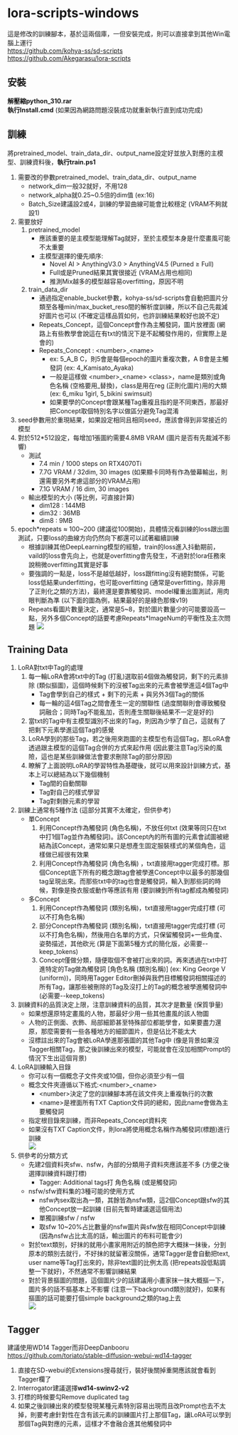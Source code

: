 # lora-scripts-windows
這是修改的訓練腳本，基於這兩個庫，一但安裝完成，則可以直接拿到其他Win電腦上運行<br>
https://github.com/kohya-ss/sd-scripts<br>
https://github.com/Akegarasu/lora-scripts

## 安裝
**解壓縮python_310.rar**<br>
**執行Install.cmd** (如果因為網路問題沒裝成功就重新執行直到成功完成)

## 訓練
將pretrained_model、train_data_dir、output_name設定好並放入對應的主模型、訓練資料後，**執行train.ps1**

1. 需要改的參數pretrained_model、train_data_dir、output_name
   - network_dim一般32就好，不用128
   - network_alpha就0.25~0.5倍的dim值 (ex:16)
   - Batch_Size建議設2或4，訓練的學習曲線可能會比較穩定 (VRAM不夠就設1)
2. 需要放好
   1. pretrained_model
      - 應該重要的是主模型能理解Tag就好，至於主模型本身是什麼畫風可能不太重要
      - 主模型選擇的優先順序:
         - Novel AI > AnythingV3.0 > AnythingV4.5 (Purned ≥ Full)
         - Full或是Pruned結果其實很接近 (VRAM占用也相同)
         - 推測Mix越多的模型越容易overfitting，原因不明
   2. train_data_dir
      - 通過指定enable_bucket參數，kohya-ss/sd-scripts會自動把圖片分類至各種min/max_bucket_reso間的解析度訓練，所以不自己先裁減好圖片也可以 (不確定這樣品質如何，也許訓練結果較好也說不定)
      - Repeats_Concept，這個Concept會作為主觸發詞，圖片放裡面 (網路上有些教學會說這在有txt的情況下是不起觸發作用的，但實際上是會的)
      - Repeats_Concept : \<number>\_\<name>
        - ex: 5\_A\_B C，則5會是每個epoch的圖片重複次數，A B會是主觸發詞 (ex: 4_Kamisato_Ayaka)
        - 一般是這樣做 \<number>\_\<name> \<class>，name是類別或角色名稱 (空格要用_替換)，class是用在reg (正則化圖片)用的大類 (ex: 6_miku 1girl, 5_bikini swimsuit)
        - 如果要學的Concept會跟某種Tag重複且指的是不同東西，那最好把Concept取個特別名字以做區分避免Tag混淆
3. seed參數用於重現結果，如果設定相同且相同seed，應該會得到非常接近的模型
4. 對於512*512設定，每增加1張圖約需要4.8MB VRAM (圖片是否有先裁減不影響)
   - 測試
      - 7.4 min / 1000 steps on RTX4070Ti
      - 7.7G VRAM / 32dim, 30 images (如果顯卡同時有作為螢幕輸出，則還需要另外考慮這部分的VRAM占用)
      - 7.1G VRAM / 16 dim, 30 images
   - 輸出模型的大小 (等比例，可直接計算)
      - dim128 : 144MB
      - dim32 : 36MB
      - dim8 : 9MB
5. epoch*repeats ≈ 100~200 (建議從100開始)，具體情況看訓練的loss跟出圖測試，只要loss的曲線方向仍然向下都還可以試著繼續訓練
   - 根據訓練其他DeepLearning模型的經驗，train的loss進入抖動期前，vaild的loss會先向上，也就是overfitting會先發生，不過對於lora任務來說稍微overfitting其實是好事
   - 要強調的一點是，loss不是越低越好，loss跟fitting沒有絕對關係，可能loss低結果underfitting，也可能overfitting (通常是overfitting，除非用了正則化之類的方法)，最終還是要靠觸發詞、model權重出圖測試，用肉眼判斷為準 (以下面的圖為例，結果最好的是綠色那條v19)
   - Repeats看圖片數量決定，通常是5~8，對於圖片數量少的可能要設高一點，另外多個Concept的話要考慮Repeats*ImageNum的平衡性及主次問題
   ![](https://user-images.githubusercontent.com/33422418/224232520-89815474-0bfb-4b84-8f10-8bdae35692b4.png)

## Training Data
1. LoRA對txt中Tag的處理
   1. 每一輪LoRA會將txt中的Tag (打亂)選取前4個做為觸發詞，剩下的元素排除 (類似摳圖)，這個時候剩下的沒被Tag出來的元素會被學進這4個Tag中
      - Tag會學到自己的樣式 + 剩下的元素 + 與另外3個Tag的關係
      - 每一輪的這4個Tag之間會產生一定的關聯性 (過度關聯則會導致觸發詞融合；同時Tag不能亂加，否則產生關聯後結果不一定是好的)
   2. 當txt的Tag中有主模型識別不出來的Tag，則因為少學了自己，這就有了把剩下元素學進這個Tag的感覺
   3. LoRA學到的那些Tag，若之後用來跑圖的主模型也有這個Tag，那LoRA會透過跟主模型的這個Tag合併的方式來起作用 (因此要注意Tag污染的風險，這也是某些訓練做法會要求刪除Tag的部分原因)
   4. 瞭解了上面說明LoRA的學習特性為基礎後，就可以用來設計訓練方式，基本上可以總結為以下幾個機制
      - Tag間的自動關聯
      - Tag對自己的樣式學習
      - Tag對剩餘元素的學習
2. 訓練上通常有5種作法 (這部分其實不太確定，但供參考)
   - 單Concept
      1. 利用Concept作為觸發詞 (角色名稱)，不放任何txt (效果等同只在txt中打1個Tag並作為觸發詞)。該Concept內的所有圖的元素會試圖被總結為該Concept，通常如果只是想產生固定服裝樣式的某個角色，這樣做已經很有效果
      2. 利用Concept作為觸發詞 (角色名稱) ，txt直接用tagger完成打標。那個Concept底下所有的概念跟tag會被學進Concept中以最多的那幾個tag呈現出來。而那些txt中的tag也會是觸發詞，輸入到那些詞的時候，對像是換衣服或動作等應該有用 (要訓練到所有tag都成為觸發詞)
   - 多Concept
      1. 利用Concept作為觸發詞 (類別名稱)，txt直接用tagger完成打標 (可以不打角色名稱)
      2. 部分Concept作為觸發詞 (類別名稱)，txt直接用tagger完成打標 (可以不打角色名稱)，然後用白名單的方式，只保留觸發詞+一些角度、姿勢描述，其他砍光 (算是下面第5種方式的簡化版，必需要--keep_tokens)
      3. Concept僅做分類，隨便取個不會被打出來的詞。再來透過在txt中打進特定的Tag做為觸發詞 [角色名稱 (類別名稱)] (ex: King George V (uniform))，同時用Tagger Editor刪掉與我們目標觸發詞相關描述的所有Tag，讓那些被刪除的Tag及沒打上的Tag的概念被學進觸發詞中 (必需要--keep_tokens)
3. 訓練資料的品質決定上限，注意訓練資料的品質，其次才是數量 (保質爭量)
   - 如果想還原特定畫風的人物，那最好少用一些其他畫風的該人物圖
   - 人物的正側面、衣飾、局部細節甚至特殊部位都能學會，如果要盡力還原，那麼需要有一些各種地方的細節圖片，但是佔比不能太大
   - 沒標註出來的Tag會被LoRA學進那張圖的其他Tag中 (像是背景如果沒Tagger相關Tag，那之後訓練出來的模型，可能就會在沒加相關Prompt的情況下生出這個背景)
4. LoRA訓練輸入目錄
   - 你可以有一個概念子文件夾或10個，但你必須至少有一個
   - 概念文件夾遵循以下格式:\<number>\_\<name>
      - \<number>決定了您的訓練腳本將在該文件夾上重複執行的次數
      - \<name>是裡面所有TXT Caption文件詞的總和，因此name會做為主要觸發詞
   - 指定根目錄來訓練，而非Repeats_Concept資料夾
   - 如果沒有TXT Caption文件，則lora將使用概念名稱作為觸發詞(標題)進行訓練<br>
![](https://user-images.githubusercontent.com/33422418/222901478-6b97e7d5-6192-4bea-b6c4-8d6f38d86967.png)
5. 供參考的分類方式
   - 先建2個資料夾sfw、nsfw，內部的分類用子資料夾應該差不多 (方便之後選擇訓練資料跟打標)
     - Tagger: Additional tags打 角色名稱 (或是觸發詞)
   - nsfw/sfw資料集的3種可能的使用方式
     - nsfw內sex取出為一類，其餘皆為nsfw類，這2個Concept跟sfw的其他Concept放一起訓練 (目前先暫時建議選這個用法)
     - 單獨訓練sfw / nsfw
     - 取sfw 10~20%占比數量的nsfw圖片與sfw放在相同Concept中訓練 (因為nsfw占比太高的話，輸出圖片的布料可能會少)
   - 對於text類別，好抹的就用小畫家用附近的顏色把字大概抹一抹後，分到原本的類別去就行，不好抹的就留著沒關係，通常Tagger是會自動把text, user name等Tag打出來的，除非text圖的比例太高 (把repeats設低點調整一下就好)，不然通常不影響訓練結果
   - 對於背景摳圖的問題，這個圖片少的話建議用小畫家抹一抹大概摳一下，圖片多的話不摳基本上不影響 (注意一下background類別就好)，如果有摳圖的話可能要打個simple background之類的tag上去<br>
![](https://user-images.githubusercontent.com/33422418/222903603-9341423d-1750-4baa-bc68-ad05e51b4b6f.png)

## Tagger
建議使用WD14 Tagger而非DeepDanbooru<br>
https://github.com/toriato/stable-diffusion-webui-wd14-tagger

1. 直接在SD-webui的Extensions搜尋就行，裝好後關掉重開應該就會看到Tagger欄了
2. Interrogator建議選擇**wd14-swinv2-v2**
3. 打標的時候要勾Remove duplicated tag
4. 如果之後訓練出來的模型發現某種元素特別容易出現而且改Prompt也去不太掉，則要考慮針對性在含有該元素的訓練圖片打上那個Tag，讓LoRA可以學到那個Tag與對應的元素，這樣才不會融合進其他觸發詞中
